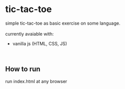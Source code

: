 # tic-tac-toe

simple tic-tac-toe as basic exercise on some language.
</br>
</br>
currently avaiable with:
- vanilla js (HTML, CSS, JS)

</br>

## How to run
run index.html at any browser
